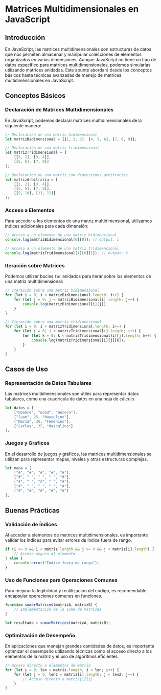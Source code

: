 # Matrices Multidimensionales en JavaScript

## Introducción
En JavaScript, las matrices multidimensionales son estructuras de datos que nos permiten almacenar y manipular colecciones de elementos organizados en varias dimensiones. Aunque JavaScript no tiene un tipo de datos específico para matrices multidimensionales, podemos simularlas utilizando matrices anidadas. Este apunte abordará desde los conceptos básicos hasta técnicas avanzadas de manejo de matrices multidimensionales en JavaScript.

## Conceptos Básicos

### Declaración de Matrices Multidimensionales
En JavaScript, podemos declarar matrices multidimensionales de la siguiente manera:

```javascript
// Declaración de una matriz bidimensional
let matrizBidimensional = [[1, 2, 3], [4, 5, 6], [7, 8, 9]];

// Declaración de una matriz tridimensional
let matrizTridimensional = [
    [[1, 2], [3, 4]],
    [[5, 6], [7, 8]]
];

// Declaración de una matriz con dimensiones arbitrarias
let matrizArbitraria = [
    [[1, 2], [3, 4]],
    [[5, 6], [7, 8]],
    [[9, 10], [11, 12]]
];
```

### Acceso a Elementos
Para acceder a los elementos de una matriz multidimensional, utilizamos índices adicionales para cada dimensión:

```javascript
// Acceso a un elemento de una matriz bidimensional
console.log(matrizBidimensional[0][0]); // Output: 1

// Acceso a un elemento de una matriz tridimensional
console.log(matrizTridimensional[1][0][1]); // Output: 6
```

### Iteración sobre Matrices
Podemos utilizar bucles `for` anidados para iterar sobre los elementos de una matriz multidimensional:

```javascript
// Iteración sobre una matriz bidimensional
for (let i = 0; i < matrizBidimensional.length; i++) {
    for (let j = 0; j < matrizBidimensional[i].length; j++) {
        console.log(matrizBidimensional[i][j]);
    }
}

// Iteración sobre una matriz tridimensional
for (let i = 0; i < matrizTridimensional.length; i++) {
    for (let j = 0; j < matrizTridimensional[i].length; j++) {
        for (let k = 0; k < matrizTridimensional[i][j].length; k++) {
            console.log(matrizTridimensional[i][j][k]);
        }
    }
}
```

## Casos de Uso

### Representación de Datos Tabulares
Las matrices multidimensionales son útiles para representar datos tabulares, como una cuadrícula de datos en una hoja de cálculo.

```javascript
let datos = [
    ["Nombre", "Edad", "Género"],
    ["Juan", 25, "Masculino"],
    ["María", 30, "Femenino"],
    ["Carlos", 35, "Masculino"]
];
```

### Juegos y Gráficos
En el desarrollo de juegos y gráficos, las matrices multidimensionales se utilizan para representar mapas, niveles y otras estructuras complejas.

```javascript
let mapa = [
    ["#", "#", "#", "#", "#"],
    ["#", " ", " ", " ", "#"],
    ["#", " ", "X", " ", "#"],
    ["#", " ", " ", " ", "#"],
    ["#", "#", "#", "#", "#"]
];
```

## Buenas Prácticas

### Validación de Índices
Al acceder a elementos de matrices multidimensionales, es importante validar los índices para evitar errores de índice fuera de rango.

```javascript
if (i >= 0 && i < matriz.length && j >= 0 && j < matriz[i].length) {
    // Acceso seguro al elemento
} else {
    console.error("Índice fuera de rango");
}
```

### Uso de Funciones para Operaciones Comunes
Para mejorar la legibilidad y reutilización del código, es recomendable encapsular operaciones comunes en funciones.

```javascript
function sumarMatrices(matrizA, matrizB) {
    // Implementación de la suma de matrices
}

let resultado = sumarMatrices(matrizA, matrizB);
```

### Optimización de Desempeño
En aplicaciones que manejan grandes cantidades de datos, es importante optimizar el desempeño utilizando técnicas como el acceso directo a los elementos de la matriz y el uso de algoritmos eficientes.

```javascript
// Acceso directo a elementos de matriz
for (let i = 0, len = matriz.length; i < len; i++) {
    for (let j = 0, len2 = matriz[i].length; j < len2; j++) {
        // Acceso directo a matriz[i][j]
    }
}
```
